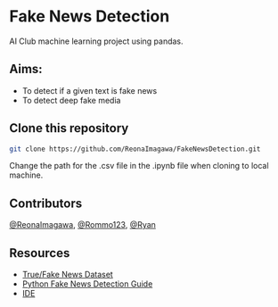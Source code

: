 # Fake News Detection

AI Club machine learning project using pandas.

## Aims:
- To detect if a given text is fake news
- To detect deep fake media

## Clone this repository
```zsh
git clone https://github.com/ReonaImagawa/FakeNewsDetection.git
```
Change the path for the .csv file in the .ipynb file when cloning to local machine.

## Contributors
[@ReonaImagawa](https://github.com/ReonaImagawa), [@Rommo123](https:/github.com/Rommo123), [@Ryan](https://github.com/404)

## Resources
- [True/Fake News Dataset](https://www.kaggle.com/datasets/clmentbisaillon/fake-and-real-news-dataset/data)
- [Python Fake News Detection Guide](https://www.simplilearn.com/tutorials/machine-learning-tutorial/how-to-create-a-fake-news-detection-system)
- [IDE](https://vscode.dev)
